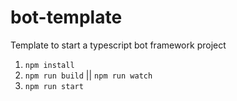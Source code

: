 # bot-template
Template to start a typescript bot framework project

1. `npm install`
2. `npm run build` || `npm run watch`
3. `npm run start`
